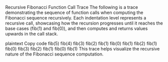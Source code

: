 Recursive Fibonacci Function Call Trace
The following is a trace demonstrating the sequence of function calls when computing the Fibonacci sequence recursively. Each indentation level represents a recursive call, showcasing how the recursion progresses until it reaches the base cases (fib(1) and fib(0)), and then computes and returns values upwards in the call stack.

plaintext
Copy code
fib(5)
  fib(4)
    fib(3)
      fib(2)
        fib(1)
        fib(0)
      fib(1)
    fib(2)
      fib(1)
      fib(0)
  fib(3)
    fib(2)
      fib(1)
      fib(0)
    fib(1)
This trace helps visualize the recursive nature of the Fibonacci sequence computation.
